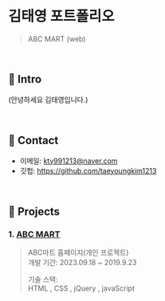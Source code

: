 # 김태영 포트폴리오
>ABC MART (web)

</br>

## :pushpin: Intro
(안녕하세요 김태영입니다.)

</br>

## :pushpin: Contact
- 이메일: kty991213@naver.com
- 깃헙: https://github.com/taeyoungkim1213

</br>

## :pushpin: Projects
### 1. [ABC MART](https://https://taeyoungkim1213.github.io/)
>ABC마트 홈페이지(개인 프로젝트)  
>개발 기간: 2023.09.18 ~ 2019.9.23  
>  
>기술 스택:  
> HTML , CSS , jQuery , javaScript

